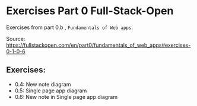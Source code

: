 # Exercises Part 0 Full-Stack-Open

Exercises from part 0.b , `Fundamentals of Web apps`.

Source: https://fullstackopen.com/en/part0/fundamentals_of_web_apps#exercises-0-1-0-6

## Exercises:

- 0.4: New note diagram
- 0.5: Single page app diagram
- 0.6: New note in Single page app diagram
